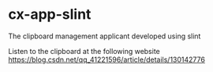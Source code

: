 # cx-app-slint
The clipboard management applicant developed using slint

Listen to the clipboard at the following website
https://blog.csdn.net/qq_41221596/article/details/130142776

